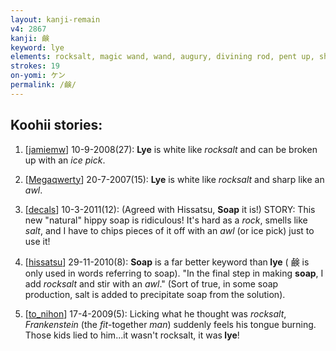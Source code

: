 ```yaml
---
layout: kanji-remain
v4: 2867
kanji: 鹸
keyword: lye
elements: rocksalt, magic wand, wand, augury, divining rod, pent up, sheave, drops, drop, four dots, dot, awl, fit, meeting, umbrella, one, mouth, person
strokes: 19
on-yomi: ケン
permalink: /鹸/
---
```


## Koohii stories: 

1) [<a href="http://kanji.koohii.com/profile/jamiemw">jamiemw</a>] 10-9-2008(27): <strong>Lye</strong> is white like <em>rocksalt</em> and can be broken up with an <em>ice pick</em>.

2) [<a href="http://kanji.koohii.com/profile/Megaqwerty">Megaqwerty</a>] 20-7-2007(15): <strong>Lye</strong> is white like <em>rocksalt</em> and sharp like an <em>awl</em>.

3) [<a href="http://kanji.koohii.com/profile/decals">decals</a>] 10-3-2011(12): (Agreed with Hissatsu, <strong>Soap</strong> it is!) STORY: This new &quot;natural&quot; hippy soap is ridiculous! It&#039;s hard as a <em>rock</em>, smells like <em>salt</em>, and I have to chips pieces of it off with an <em>awl</em> (or ice pick) just to use it!

4) [<a href="http://kanji.koohii.com/profile/hissatsu">hissatsu</a>] 29-11-2010(8): <strong>Soap</strong> is a far better keyword than<strong> lye</strong> ( 鹸 is only used in words referring to soap). &quot;In the final step in making <strong>soap</strong>, I add <em>rocksalt</em> and stir with an <em>awl</em>.&quot; (Sort of true, in some soap production, salt is added to precipitate soap from the solution).

5) [<a href="http://kanji.koohii.com/profile/to_nihon">to_nihon</a>] 17-4-2009(5): Licking what he thought was <em>rocksalt</em>, <em>Frankenstein</em> (the <em>fit</em>-together <em>man</em>) suddenly feels his tongue burning. Those kids lied to him...it wasn&#039;t rocksalt, it was<strong> lye</strong>!

